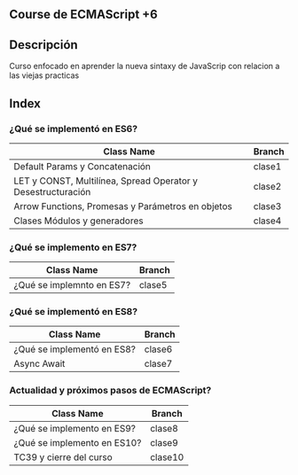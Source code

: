 ## Course de ECMAScript +6

## Descripción
Curso enfocado en aprender la nueva sintaxy de JavaScrip con relacion a las viejas practicas

## Index

### ¿Qué se implementó en ES6?

| Class Name | Branch |  
| --- | --- |
| Default Params y Concatenación | clase1 |
| LET y CONST, Multilínea, Spread Operator y Desestructuración | clase2 |
| Arrow Functions, Promesas y Parámetros en objetos | clase3 |
| Clases Módulos y generadores| clase4 |

### ¿Qué se implemento en ES7?

| Class Name | Branch |  
| --- | --- |
| ¿Qué se implemnto en ES7? | clase5 |


### ¿Qué se implementó en ES8?

| Class Name | Branch |  
| --- | --- |
| ¿Qué se implementó en ES8? | clase6 |
| Async Await | clase7 |

### Actualidad y próximos pasos de ECMAScript?

| Class Name | Branch |  
| --- | --- |
| ¿Qué se implemento en ES9? | clase8 |
| ¿Qué se implemento en ES10? | clase9 |
| TC39 y cierre del curso | clase10 |